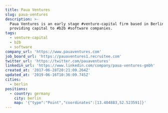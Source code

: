 ```yaml
---
title: Paua Ventures
slug: paua-ventures
description: >-
  Paua Ventures is an early stage #venture-capital firm based in Berlin
  providing capital to #b2b #software companies.
tags:
  - venture-capital
  - b2b
  - software
company_url: 'https://www.pauaventures.com'
job_board_url: 'https://pauaventures1.recruitee.com'
twitter_url: 'https://twitter.com/pauaventures'
linkedin_url: 'https://www.linkedin.com/company/paua-ventures-gmbh'
created_at: '2017-06-28T20:21:09.264Z'
updated_at: '2019-06-16T10:36:09.745Z'
cities:
  - berlin
positions:
  - country: germany
    city: berlin
    map: '{"type":"Point","coordinates":[13.404883,52.523591]}'
---
```


